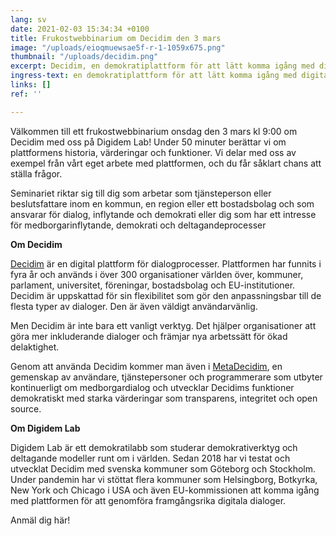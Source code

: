 ```yaml
---
lang: sv
date: 2021-02-03 15:34:34 +0100
title: Frukostwebbinarium om Decidim den 3 mars
image: "/uploads/eioqmuewsae5f-r-1-1059x675.png"
thumbnail: "/uploads/decidim.png"
excerpt: Decidim, en demokratiplattform för att lätt komma igång med digital medborgardialog
ingress-text: en demokratiplattform för att lätt komma igång med digital medborgardialog
links: []
ref: ''

---
```

Välkommen till ett frukostwebbinarium onsdag den 3 mars kl 9:00 om Decidim med oss på Digidem Lab! Under 50 minuter berättar vi om plattformens historia, värderingar och funktioner. Vi delar med oss av exempel från vårt eget arbete med plattformen, och du får såklart chans att ställa frågor.

Seminariet riktar sig till dig som arbetar som tjänsteperson eller beslutsfattare inom en kommun, en region eller ett bostadsbolag och som ansvarar för dialog, inflytande och demokrati eller dig som har ett intresse för medborgarinflytande, demokrati och deltagandeprocesser

**Om Decidim**

[Decidim](http://decidim.org) är en digital plattform för dialogprocesser. Plattformen har funnits i fyra år och används i över 300 organisationer världen över, kommuner, parlament, universitet, föreningar, bostadsbolag och EU-institutioner. Decidim är uppskattad för sin flexibilitet som gör den anpassningsbar till de flesta typer av dialoger. Den är även väldigt användarvänlig.

Men Decidim är inte bara ett vanligt verktyg. Det hjälper organisationer att göra mer inkluderande dialoger och främjar nya arbetssätt för ökad delaktighet.

Genom att använda Decidim kommer man även i [MetaDecidim](http://meta.decidim.org), en gemenskap av användare, tjänstepersoner och programmerare som utbyter kontinuerligt om medborgardialog och utvecklar Decidims funktioner demokratiskt med starka värderingar som transparens, integritet och open source.

**Om Digidem Lab**

Digidem Lab är ett demokratilabb som studerar demokrativerktyg och deltagande modeller runt om i världen. Sedan 2018 har vi testat och utvecklat Decidim med svenska kommuner som Göteborg och Stockholm. Under pandemin har vi stöttat flera kommuner som Helsingborg, Botkyrka, New York och Chicago i USA och även EU-kommissionen att komma igång med plattformen för att genomföra framgångsrika digitala dialoger.

Anmäl dig här!